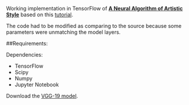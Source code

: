 Working implementation in TensorFlow of [**A Neural Algorithm of Artistic Style**](http://arxiv.org/abs/1508.06576) based on this [tutorial](http://www.chioka.in/tensorflow-implementation-neural-algorithm-of-artistic-style).

The code had to be modified as comparing to the source because some parameters were unmatching the model layers.

##Requirements:

Dependencies:
* TensorFlow
* Scipy
* Numpy
* Jupyter Notebook

Download the [VGG-19 model](http://www.vlfeat.org/matconvnet/models/imagenet-vgg-verydeep-19.mat).


 
